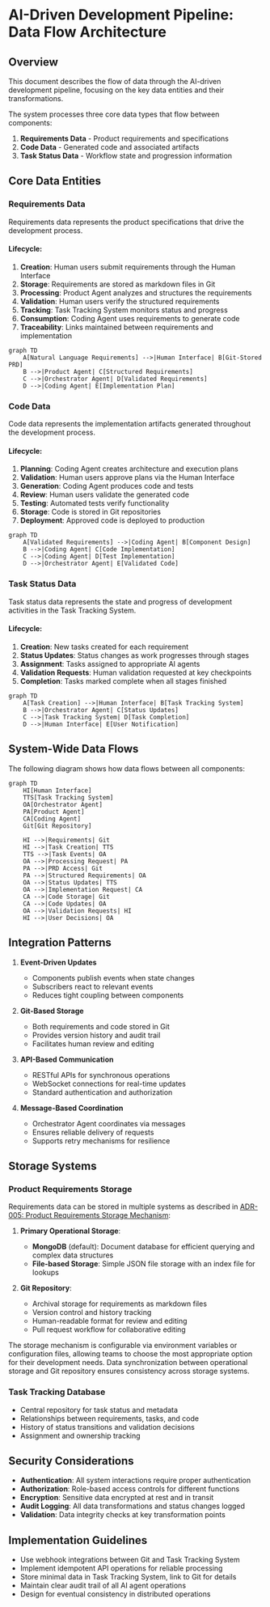 # AI-Driven Development Pipeline: Data Flow Architecture

## Overview

This document describes the flow of data through the AI-driven development pipeline, focusing on the key data entities and their transformations.

The system processes three core data types that flow between components:

1. **Requirements Data** - Product requirements and specifications
2. **Code Data** - Generated code and associated artifacts
3. **Task Status Data** - Workflow state and progression information

## Core Data Entities

### Requirements Data

Requirements data represents the product specifications that drive the development process.

#### Lifecycle:

1. **Creation**: Human users submit requirements through the Human Interface
2. **Storage**: Requirements are stored as markdown files in Git
3. **Processing**: Product Agent analyzes and structures the requirements
4. **Validation**: Human users verify the structured requirements
5. **Tracking**: Task Tracking System monitors status and progress
6. **Consumption**: Coding Agent uses requirements to generate code
7. **Traceability**: Links maintained between requirements and implementation

```mermaid
graph TD
    A[Natural Language Requirements] -->|Human Interface| B[Git-Stored PRD]
    B -->|Product Agent| C[Structured Requirements]
    C -->|Orchestrator Agent| D[Validated Requirements]
    D -->|Coding Agent| E[Implementation Plan]
```

### Code Data

Code data represents the implementation artifacts generated throughout the development process.

#### Lifecycle:

1. **Planning**: Coding Agent creates architecture and execution plans
2. **Validation**: Human users approve plans via the Human Interface
3. **Generation**: Coding Agent produces code and tests
4. **Review**: Human users validate the generated code
5. **Testing**: Automated tests verify functionality
6. **Storage**: Code is stored in Git repositories
7. **Deployment**: Approved code is deployed to production

```mermaid
graph TD
    A[Validated Requirements] -->|Coding Agent| B[Component Design]
    B -->|Coding Agent| C[Code Implementation]
    C -->|Coding Agent| D[Test Implementation]
    D -->|Orchestrator Agent| E[Validated Code]
```

### Task Status Data

Task status data represents the state and progress of development activities in the Task Tracking System.

#### Lifecycle:

1. **Creation**: New tasks created for each requirement
2. **Status Updates**: Status changes as work progresses through stages
3. **Assignment**: Tasks assigned to appropriate AI agents
4. **Validation Requests**: Human validation requested at key checkpoints
5. **Completion**: Tasks marked complete when all stages finished

```mermaid
graph TD
    A[Task Creation] -->|Human Interface| B[Task Tracking System]
    B -->|Orchestrator Agent| C[Status Updates]
    C -->|Task Tracking System| D[Task Completion]
    D -->|Human Interface| E[User Notification]
```

## System-Wide Data Flows

The following diagram shows how data flows between all components:

```mermaid
graph TD
    HI[Human Interface]
    TTS[Task Tracking System]
    OA[Orchestrator Agent]
    PA[Product Agent]
    CA[Coding Agent]
    Git[Git Repository]
    
    HI -->|Requirements| Git
    HI -->|Task Creation| TTS
    TTS -->|Task Events| OA
    OA -->|Processing Request| PA
    PA -->|PRD Access| Git
    PA -->|Structured Requirements| OA
    OA -->|Status Updates| TTS
    OA -->|Implementation Request| CA
    CA -->|Code Storage| Git
    CA -->|Code Updates| OA
    OA -->|Validation Requests| HI
    HI -->|User Decisions| OA
```

## Integration Patterns

1. **Event-Driven Updates**
   - Components publish events when state changes
   - Subscribers react to relevant events
   - Reduces tight coupling between components

2. **Git-Based Storage**
   - Both requirements and code stored in Git
   - Provides version history and audit trail
   - Facilitates human review and editing

3. **API-Based Communication**
   - RESTful APIs for synchronous operations
   - WebSocket connections for real-time updates
   - Standard authentication and authorization

4. **Message-Based Coordination**
   - Orchestrator Agent coordinates via messages
   - Ensures reliable delivery of requests
   - Supports retry mechanisms for resilience

## Storage Systems

### Product Requirements Storage

Requirements data can be stored in multiple systems as described in [ADR-005: Product Requirements Storage Mechanism](adr/005-product-requirements-storage.md):

1. **Primary Operational Storage**:
   - **MongoDB** (default): Document database for efficient querying and complex data structures
   - **File-based Storage**: Simple JSON file storage with an index file for lookups
   
2. **Git Repository**:
   - Archival storage for requirements as markdown files
   - Version control and history tracking
   - Human-readable format for review and editing
   - Pull request workflow for collaborative editing

The storage mechanism is configurable via environment variables or configuration files, allowing teams to choose the most appropriate option for their development needs. Data synchronization between operational storage and Git repository ensures consistency across storage systems.

### Task Tracking Database

- Central repository for task status and metadata
- Relationships between requirements, tasks, and code
- History of status transitions and validation decisions
- Assignment and ownership tracking

## Security Considerations

- **Authentication**: All system interactions require proper authentication
- **Authorization**: Role-based access controls for different functions
- **Encryption**: Sensitive data encrypted at rest and in transit
- **Audit Logging**: All data transformations and status changes logged
- **Validation**: Data integrity checks at key transformation points

## Implementation Guidelines

- Use webhook integrations between Git and Task Tracking System
- Implement idempotent API operations for reliable processing
- Store minimal data in Task Tracking System, link to Git for details
- Maintain clear audit trail of all AI agent operations
- Design for eventual consistency in distributed operations 